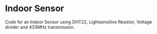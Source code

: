 # Indoor Sensor
Code for an Indoor Sonsor using DHT22, Lightsensitive Resistor, Voltage divider and 433MHz transmission.
